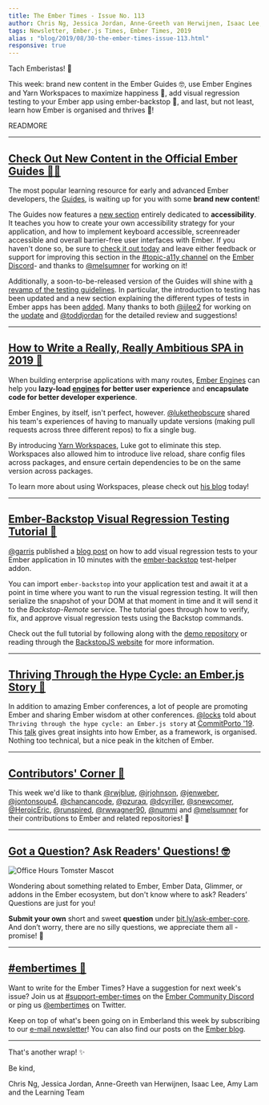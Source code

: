 ```yaml
---
title: The Ember Times - Issue No. 113
author: Chris Ng, Jessica Jordan, Anne-Greeth van Herwijnen, Isaac Lee, Amy Lam
tags: Newsletter, Ember.js Times, Ember Times, 2019
alias : "blog/2019/08/30-the-ember-times-issue-113.html"
responsive: true
---
```


Tach Emberistas! 🐹

This week:
brand new content in the Ember Guides 🤓,
use Ember Engines and Yarn Workspaces to maximize happiness 🤗,
add visual regression testing to your Ember app using ember-backstop 🧪,
and last, but not least,
learn how Ember is organised and thrives 🌺!

READMORE

---

## [Check Out New Content in the Official Ember Guides 🐹🤓](https://guides.emberjs.com/release/)

The most popular learning resource for early and advanced Ember developers,
the [Guides](https://guides.emberjs.com/release/), is waiting up for you with some **brand new content**!

The Guides now features a [new section](https://guides.emberjs.com/release/accessibility/) entirely dedicated to **accessibility**. It teaches you how to create your own accessibility strategy for your application, and how to implement keyboard accessible, screenreader accessible and overall barrier-free user interfaces with Ember. If you haven't done so, be sure to [check it out today](https://guides.emberjs.com/release/accessibility/) and leave either feedback or support for improving this section in the [#topic-a11y channel](https://discordapp.com/channels/480462759797063690/480523441082990612) on the [Ember Discord](https://discordapp.com/invite/zT3asNS)- and thanks to [@melsumner](https://github.com/melsumner) for working on it!

Additionally, a soon-to-be-released version of the Guides will shine with [a revamp of the testing guidelines](https://octane-guides-preview.emberjs.com/release/testing/). In particular, the introduction to testing has been updated and a new section explaining the different types of tests in Ember apps has been [added](https://octane-guides-preview.emberjs.com/release/testing/test-types/). Many thanks to both [@ijlee2](https://github.com/ijlee2) for working on the [update](https://github.com/ember-learn/guides-source/pull/964) and [@toddjordan](https://github.com/toddjordan) for the detailed review and suggestions!

---

## [How to Write a Really, Really Ambitious SPA in 2019 🤗](https://medium.com/@lukedeniston/how-to-write-a-really-really-ambitious-spa-in-2019-60fc38de89db)

When building enterprise applications with many routes, [Ember Engines](http://ember-engines.com/) can help you **lazy-load [engines](http://ember-engines.com/guide/what-are-engines) for better user experience** and **encapsulate code for better developer experience**.

Ember Engines, by itself, isn't perfect, however. [@luketheobscure](https://github.com/luketheobscure) shared his team's experiences of having to manually update versions (making pull requests across three different repos) to fix a single bug.

By introducing [Yarn Workspaces](https://yarnpkg.com/lang/en/docs/workspaces/), Luke got to eliminate this step. Workspaces also allowed him to introduce live reload, share config files across packages, and ensure certain dependencies to be on the same version across packages.

To learn more about using Workspaces, please check out [his blog](https://medium.com/@lukedeniston/how-to-write-a-really-really-ambitious-spa-in-2019-60fc38de89db) today!

---

## [Ember-Backstop Visual Regression Testing Tutorial 🧪](https://www.linkedin.com/pulse/ember-backstop-visual-regression-testing-tutorial-garris-shipon/)

[@garris](https://github.com/garris) published a [blog post](https://www.linkedin.com/pulse/ember-backstop-visual-regression-testing-tutorial-garris-shipon/) on how to add visual regression tests to your Ember application in 10 minutes with the [ember-backstop](https://github.com/garris/ember-backstop) test-helper addon.

You can import `ember-backstop` into your application test and await it at a point in time where you want to run the visual regression testing. It will then serialize the snapshot of your DOM at that moment in time and it will send it to the *Backstop-Remote* service. The tutorial goes through how to verify, fix, and approve visual regression tests using the Backstop commands.

Check out the full tutorial by following along with the [demo repository](https://github.com/garris/ember-backstop-tutorial/) or reading through the [BackstopJS website](http://backstopjs.org/) for more information.

---

## [Thriving Through the Hype Cycle: an Ember.js Story 🌺](https://www.youtube.com/watch?v=ECkbVa0iC4k)

In addition to amazing Ember conferences, a lot of people are promoting Ember and sharing Ember wisdom at other conferences. [@locks](https://github.com/locks) told about `Thriving through the hype cycle: an Ember.js story` at [CommitPorto '19](https://commitporto.com/). This [talk](https://www.youtube.com/watch?v=ECkbVa0iC4k) gives great insights into how Ember, as a framework, is organised. Nothing too technical, but a nice peak in the kitchen of Ember.

---

## [Contributors' Corner 👏](https://guides.emberjs.com/release/contributing/repositories/)

<p>This week we'd like to thank <a href="https://github.com/rwjblue" target="gh-user">@rwjblue</a>, <a href="https://github.com/jrjohnson" target="gh-user">@jrjohnson</a>, <a href="https://github.com/jenweber" target="gh-user">@jenweber</a>, <a href="https://github.com/jontonsoup4" target="gh-user">@jontonsoup4</a>, <a href="https://github.com/chancancode" target="gh-user">@chancancode</a>, <a href="https://github.com/pzuraq" target="gh-user">@pzuraq</a>, <a href="https://github.com/dcyriller" target="gh-user">@dcyriller</a>, <a href="https://github.com/snewcomer" target="gh-user">@snewcomer</a>, <a href="https://github.com/HeroicEric" target="gh-user">@HeroicEric</a>, <a href="https://github.com/runspired" target="gh-user">@runspired</a>, <a href="https://github.com/rwwagner90" target="gh-user">@rwwagner90</a>, <a href="https://github.com/nummi" target="gh-user">@nummi</a> and <a href="https://github.com/melsumner" target="gh-user">@melsumner</a> for their contributions to Ember and related repositories! 💖</p>

---

## [Got a Question? Ask Readers' Questions! 🤓](https://docs.google.com/forms/d/e/1FAIpQLScqu7Lw_9cIkRtAiXKitgkAo4xX_pV1pdCfMJgIr6Py1V-9Og/viewform)

<div class="blog-row">
  <img class="float-right small transparent padded" alt="Office Hours Tomster Mascot" title="Readers' Questions" src="/images/tomsters/officehours.png" />

  <p>Wondering about something related to Ember, Ember Data, Glimmer, or addons in the Ember ecosystem, but don't know where to ask? Readers’ Questions are just for you!</p>

  <p><strong>Submit your own</strong> short and sweet <strong>question</strong> under <a href="https://bit.ly/ask-ember-core" target="rq">bit.ly/ask-ember-core</a>. And don’t worry, there are no silly questions, we appreciate them all - promise! 🤞</p>
</div>

---

## [#embertimes 📰](https://blog.emberjs.com/tags/newsletter.html)

Want to write for the Ember Times? Have a suggestion for next week's issue? Join us at [#support-ember-times](https://discordapp.com/channels/480462759797063690/485450546887786506) on the [Ember Community Discord](https://discordapp.com/invite/zT3asNS) or ping us [@embertimes](https://twitter.com/embertimes) on Twitter.

Keep on top of what's been going on in Emberland this week by subscribing to our [e-mail newsletter](https://the-emberjs-times.ongoodbits.com/)! You can also find our posts on the [Ember blog](https://emberjs.com/blog/tags/newsletter.html).

---

That's another wrap! ✨

Be kind,

Chris Ng, Jessica Jordan, Anne-Greeth van Herwijnen, Isaac Lee, Amy Lam and the Learning Team
